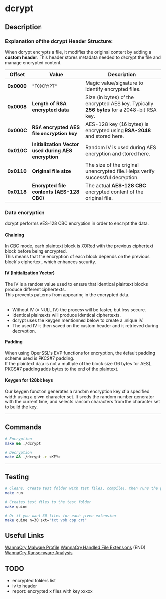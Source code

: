 # **dcrypt**

## **Description**


### **Explanation of the dcrypt Header Structure:**

When dcrypt encrypts a file, it modifies the original content by adding a **custom header**. This header stores metadata needed to decrypt the file and manage encrypted content.

| **Offset**  | **Value**                              | **Description**                           |
|-------------|---------------------------------------|-------------------------------------------|
| **0x0000**  | `"TODCRYPT"`                           | Magic value/signature to identify encrypted files. |
| **0x0008**  | **Length of RSA encrypted data**       | Size (in bytes) of the encrypted AES key. Typically **256 bytes** for a 2048-bit RSA key. |
| **0x000C**  | **RSA encrypted AES file encryption key** | AES-128 key (16 bytes) is encrypted using **RSA-2048** and stored here. |
| **0x010C**  | **Initialization Vector used during AES encryption**     | Random IV is used during AES encryption and stored here. |
| **0x0110**  | **Original file size**                 | The size of the original unencrypted file. Helps verify successful decryption. |
| **0x0118**  | **Encrypted file contents (AES-128 CBC)** | The actual **AES-128 CBC** encrypted content of the original file.

### **Data encryption**
dcrypt performs AES-128 CBC encryption in order to encrypt the data.

#### **Chaining**
In CBC mode, each plaintext block is XORed with the previous ciphertext block before being encrypted.<br />
This means that the encryption of each block depends on the previous block's ciphertext, which enhances security.

#### **IV (Initialization Vector)**
The IV is a random value used to ensure that identical plaintext blocks produce different ciphertexts.<br />
This prevents patterns from appearing in the encrypted data.
<br /><br />
- Without IV (= NULL IV) the process will be faster, but less secure.
- Identical plaintexts will produce identical ciphertexts.
- dcrypt uses the keygen mentionned below to create a unique IV.
- The used IV is then saved on the custom header and is retrieved during decryption.

#### **Padding**

When using OpenSSL's EVP functions for encryption, the default padding scheme used is PKCS#7 padding.<br />
If the plaintext data is not a multiple of the block size (16 bytes for AES), PKCS#7 padding adds bytes to the end of the plaintext.

#### **Keygen for 128bit keys**
Our keygen function generates a random encryption key of a specified width using a given character set. It seeds the random number generator with the current time, and selects random characters from the character set to build the key.

---

## Commands

```sh
# Encryption
make && ./dcrypt

# Decryption
make && ./dcrypt -r <KEY>
```

---

## Testing

```sh
# Cleans, create test folder with test files, compiles, then runs the program
make run

# Creates test files to the test folder
make quine

# Or if you want 30 files for each given extension
make quine n=30 ext="txt vob cpp crt"
```


## Useful Links
[WannaCry Malware Profile](https://cloud.google.com/blog/topics/threat-intelligence/wannacry-malware-profile)
[WannaCry Handled File Extensions](https://gist.githubusercontent.com/xpn/facb5692980c14df272b16a4ee6a29d5/raw/57232fe6b3014c5562f878dd8aab74af3d74c24f/wannacry_file_extensions.txt)
(END)
[WannaCry Ransomware Analysis](https://www.secureworks.com/research/wcry-ransomware-analysis)

## TODO
- encrypted folders list
- iv to header
- report: encrypted x files with key xxxxx
